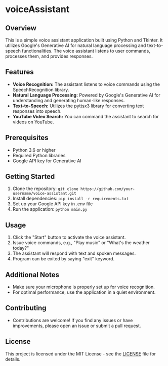# voiceAssistant

## Overview

This is a simple voice assistant application built using Python and Tkinter. It utilizes Google's Generative AI for natural language processing and text-to-speech functionalities. The voice assistant listens to user commands, processes them, and provides responses.

## Features

- **Voice Recognition:** The assistant listens to voice commands using the SpeechRecognition library.
- **Natural Language Processing:** Powered by Google's Generative AI for understanding and generating human-like responses.
- **Text-to-Speech:** Utilizes the pyttsx3 library for converting text responses into speech.
- **YouTube Video Search:** You can command the assistant to search for videos on YouTube.

## Prerequisites

- Python 3.6 or higher
- Required Python libraries
- Google API key for Generative AI

## Getting Started

1. Clone the repository:  ```git clone https://github.com/your-username/voice-assistant.git```
2. Install dependencies:  ```pip install -r requirements.txt```
3. Set up your Google API key in .env file
4. Run the application: ```python main.py```

## Usage
1. Click the "Start" button to activate the voice assistant.
2. Issue voice commands, e.g., "Play music" or "What's the weather today?"
3. The assistant will respond with text and spoken messages.
4. Program can be exited by saying "exit" keyword.

## Additional Notes

* Make sure your microphone is properly set up for voice recognition.
* For optimal performance, use the application in a quiet environment.

## Contributing

* Contributions are welcome! If you find any issues or have improvements, please open an issue or submit a pull request.

## License

This project is licensed under the MIT License - see the [LICENSE](LICENSE) file for details.
